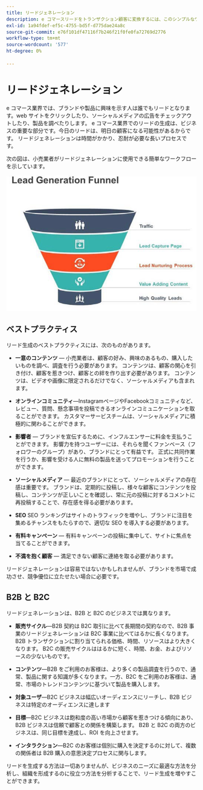 ```yaml
---
title: リードジェネレーション
description: e コマースリードをトランザクション顧客に変換するには、このシンプルなワークフローに従います。
exl-id: 1a94fdef-ef5c-4755-bd5f-d775dae24a8c
source-git-commit: e76f101df47116f7b246f21f0fe0fa72769d2776
workflow-type: tm+mt
source-wordcount: '577'
ht-degree: 0%

---
```


# リードジェネレーション

e コマース業界では、ブランドや製品に興味を示す人は誰でもリードとなります。web サイトをクリックしたり、ソーシャルメディアの広告をチェックアウトしたり、製品を調べたりします。 e コマース業界でのリードの生成は、ビジネスの重要な部分です。今日のリードは、明日の顧客になる可能性があるからです。 リードジェネレーションは時間がかかり、忍耐が必要な長いプロセスです。

次の図は、小売業者がリードジェネレーションに使用できる簡単なワークフローを示しています。

![リード生成ファネル図](../../assets/playbooks/lead-generation-funnel.png)

## ベストプラクティス

リード生成のベストプラクティスには、次のものがあります。

- **一意のコンテンツ** — 小売業者は、顧客の好み、興味のあるもの、購入したいものを調べ、調査を行う必要があります。 コンテンツは、顧客の関心を引き付け、顧客を惹きつけ、顧客との絆を作り出す必要があります。 コンテンツは、ビデオや画像に限定されるだけでなく、ソーシャルメディアも含まれます。

- **オンラインコミュニティ**—InstagramページやFacebookコミュニティなど、レビュー、質問、懸念事項を投稿できるオンラインコミュニケーションを取ることができます。 カスタマーサービスチームは、ソーシャルメディアに積極的に関わることができます。

- **影響者** — ブランドを宣伝するために、インフルエンサーに料金を支払うことができます。 影響力を持つユーザーには、それらを聞くファンベース（フォロワーのグループ）があり、ブランドにとって有益です。 正式に共同作業を行うか、影響を受ける人に無料の製品を送ってプロモーションを行うことができます。

- **ソーシャルメディア** — 最近のブランドにとって、ソーシャルメディアの存在感は重要です。 ブランドは、定期的に投稿し、様々な顧客にコンテンツを投稿し、コンテンツが正しいことを確認し、常に元の投稿に対するコメントに再投稿することで、存在感を得る必要があります。

- **SEO** SEO ランキングはサイトのトラフィックを増やし、ブランドに注目を集めるチャンスをもたらすので、適切な SEO を導入する必要があります。

- **有料キャンペーン** — 有料キャンペーンの投稿に集中して、サイトに焦点を当てることができます。

- **不満を抱く顧客** — 満足できない顧客に連絡を取る必要があります。

リードジェネレーションは容易ではないかもしれませんが、ブランドを市場で成功させ、競争優位に立たせたい場合に必要です。

## B2B と B2C

リードジェネレーションは、B2B と B2C のビジネスでは異なります。

- **販売サイクル**—B2B 契約は B2C 取引に比べて長期間の契約なので、B2B 事業のリードジェネレーションは B2C 事業に比べてはるかに長くなります。 B2B トランザクションに割り当てられる価格、時間、リソースはより大きくなります。 B2C の販売サイクルははるかに短く、時間、お金、およびリソースの少ないものです。

- **コンテンツ**—B2B をご利用のお客様は、より多くの製品調査を行うので、通常、製品に関する知識が多くなります。一方、B2C をご利用のお客様は、通常、市場のトレンドコンテンツに基づいて製品を購入します。

- **対象ユーザ**—B2C ビジネスは幅広いオーディエンスにリーチし、B2B ビジネスは特定のオーディエンスに達します

- **目標**—B2C ビジネスは飽和度の高い市場から顧客を惹きつける傾向にあり、B2B ビジネスは信頼で顧客との関係を構築します。 B2B と B2C の両方のビジネスは、同じ目標を達成し、ROI を向上させます。

- **インタラクション**—B2C のお客様は個別に購入を決定するのに対して、複数の関係者は B2B 購入の意思決定プロセスに関与します。

リードを生成する方法は一切ありませんが、ビジネスのニーズに最適な方法を分析し、組織を形成するのに役立つ方法を分析することで、リード生成を増やすことができます。
